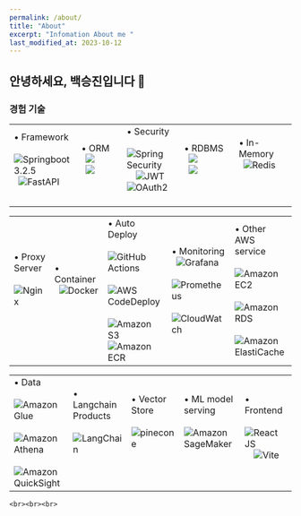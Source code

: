 ```yaml
---
permalink: /about/
title: "About"
excerpt: "Infomation About me "
last_modified_at: 2023-10-12
---
```


<div class="about-content">
    <h2>안녕하세요, 백승진입니다 👋</h2>
    <h3>경험 기술</h3>
    <table>
      <tr>
        <td width="200">
          <div>
            • Framework<br>
              <img alt="Springboot 3.2.5" src="https://img.shields.io/badge/Springboot-6DB33F.svg?&style=plastic-square&logo=springboot&logoColor=white"/><br>
              <img alt="FastAPI" src="https://img.shields.io/badge/FastAPI-005571.svg?&style=plastic-square&logo=fastapi&logoColor=white"/><br>
            <br>
          </div>
        </td>
        <td width="200">
          <div>
            • ORM<br>
              <img src="https://img.shields.io/badge/Spring Data JPA-6DB33F?style=plastic-square&logo=Spring-Data-JPA&logoColor=white"/><br>
              <img src="https://img.shields.io/badge/SQLAlchemy-4584b6?style=plastic-square&logo=SQLAlchemy&logoColor=white"/><br>
            <br>
          </div>
        </td>
        <td width="200">
          <div>
            • Security<br>
              <img alt="Spring Security" src="https://img.shields.io/badge/Spring Security-6DB33F.svg?&style=plastic-square&logo=spring-security&logoColor=white"/><br>
              <img alt="JWT" src="https://img.shields.io/badge/JWT-141414.svg?&style=plastic-square&logo=jsonwebtokens&logoColor=white"/> <img alt="OAuth2" src="https://img.shields.io/badge/OAuth2-626262.svg?&style=plastic-square&logo=oauth&logoColor=white"/><br>
             <br>
          </div>
        </td>   
        <td width="200">
          <div>
            • RDBMS<br>
              <img src="https://img.shields.io/badge/MySQL-00758F?style=plastic-square&logo=MySQL&logoColor=white"/><br>
              <img src="https://img.shields.io/badge/H2-4479A1?style=plastic-square&logoColor=white"/><br>
            <br>
          </div>
        </td>
        <td width="200">
          <div>
            • In-Memory<br>
              <img alt="Redis" src="https://img.shields.io/badge/Redis-DC382D.svg?&style=plastic-square&logo=redis&logoColor=white"/><br>
            <br>
            <br>
          </div>
        </td>
      </tr>
    </table>
    <table>
      <tr>
        <td width="200">
          <div>
            • Proxy Server<br>
              <img alt="Nginx" src="https://img.shields.io/badge/Nginx-009639.svg?&style=plastic-square&logo=nginx&logoColor=white"/><br>
            <br>
            <br>
          </div>
        </td> 
        <td width="200">
          <div>
            • Container<br>
              <img alt="Docker" src="https://img.shields.io/badge/Docker-2496ED.svg?&style=plastic-square&logo=docker&logoColor=white"/><br>
            <br>
            <br>
          </div>
        </td>      
        <td width="200">
          <div>
            • Auto Deploy<br>
              <img alt="GitHub Actions" src="https://img.shields.io/badge/GitHub Actions-2088FF.svg?&style=plastic-square&logo=github-actions&logoColor=white"/><br>
              <img alt="AWS CodeDeploy" src="https://img.shields.io/badge/CodeDeploy-FF9900.svg?&style=plastic-square&logo=amazoncodedeploy&logoColor=white"/><br>
              <img alt="Amazon S3" src="https://img.shields.io/badge/S3-569A31.svg?&style=plastic-square&logo=Amazon-S3&logoColor=white"/> <img alt="Amazon ECR" src="https://img.shields.io/badge/ECR-FF9900.svg?&style=plastic-square&logo=amazonecr&logoColor=white"/><br>
          </div>
        </td>
        <td width="200">
          <div>
            • Monitoring<br>
              <img alt="Grafana" src="https://img.shields.io/badge/Grafana-F46800.svg?&style=plastic-square&logo=grafana&logoColor=white"/><br>
              <img alt="Prometheus" src="https://img.shields.io/badge/Prometheus-E6522C.svg?&style=plastic-square&logo=prometheus&logoColor=white"/><br>
              <img alt="CloudWatch" src="https://img.shields.io/badge/CloudWatch-FF4F8B.svg?&style=plastic-square&logo=amazon-cloudwatch&logoColor=white"/><br>
          </div>
        </td>
        <td width="200">
          <div>
            • Other AWS service<br>
              <img alt="Amazon EC2" src="https://img.shields.io/badge/EC2-FF9900.svg?&style=plastic-square&logo=amazonec2&logoColor=white"/><br>
              <img alt="Amazon RDS" src="https://img.shields.io/badge/RDS-527FFF.svg?&style=plastic-square&logo=Amazon-RDS&logoColor=white"/><br>
              <img alt="Amazon ElastiCache" src="https://img.shields.io/badge/ElastiCache-527FFF.svg?&style=plastic-square&logo=amazon-elasticache&logoColor=white"/><br>
          </div>
        </td>
      </tr>
    </table>
    <table>
      <tr>
        <td width="200">
          <div>
             • Data<br>
               <img alt="Amazon Glue" src="https://img.shields.io/badge/Glue-8C4FFF.svg?&style=plastic-square&logo=amazonglue&logoColor=white"/><br>
               <img alt="Amazon Athena" src="https://img.shields.io/badge/Athena-8C4FFF.svg?&style=plastic-square&logo=amazonathena&logoColor=white"/><br>
               <img alt="Amazon QuickSight" src="https://img.shields.io/badge/QuickSight-8C4FFF.svg?&style=plastic-square&logo=amazonquicksight&logoColor=white"/><br>
          </div>
        </td> 
        <td width="200">
          <div>
             • Langchain Products<br>
               <img alt="LangChain" src="https://img.shields.io/badge/langchain-1C3C3C.svg?&style=plastic-square&logo=langchain&logoColor=white"/><br><br><br>
          </div>
        </td>      
        <td width="200">
          <div>
             • Vector Store<br>
               <img alt="pinecone" src="https://img.shields.io/badge/pinecone-141414.svg?&style=plastic-square&logo=pinecone&logoColor=white"/><br>
             <br>
             <br>
          </div>
        </td>
        <td width="200">
          <div>
             • ML model serving<br>
               <img alt="Amazon SageMaker" src="https://img.shields.io/badge/SageMaker-3a9f88.svg?&style=plastic-square&logo=amazonaws&logoColor=white"/><br>
             <br>
             <br>
          </div>
        </td>
        <td width="200">
          <div>
             • Frontend<br>
               <img alt="React JS" src="https://img.shields.io/badge/React JS-56C5F7.svg?&style=plastic-square&logo=React&logoColor=white"/><br>
               <img alt="Vite" src="https://img.shields.io/badge/vite-646CFF.svg?&style=plastic-square&logo=Vite&logoColor=white"/><br>
             <br>
          </div>
        </td>
      </tr>
    </table>

    <br><br><br>